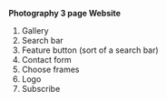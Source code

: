 **Photography 3 page Website**  
   
   1. Gallery   
   2. Search bar   
   3. Feature button (sort of a search bar)   
   4. Contact form
   5. Choose frames
   6. Logo
   7. Subscribe  <br>
   
   
